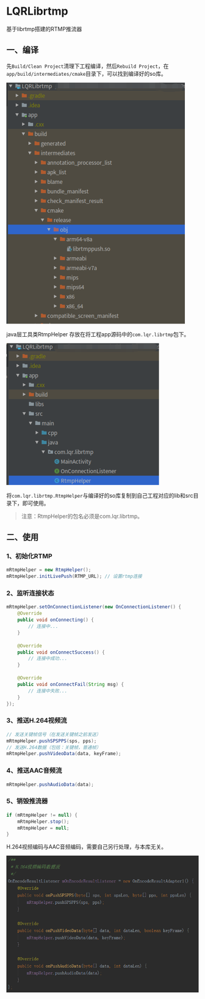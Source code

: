 # LQRLibrtmp
基于librtmp搭建的RTMP推流器

## 一、编译

先`Build/Clean Project`清理下工程编译，然后`Rebuild Project`，在`app/build/intermediates/cmake`目录下，可以找到编译好的so库。

![](imgs/1_compile.png)

java层工具类RtmpHelper 存放在将工程app源码中的`com.lqr.librtmp`包下。

![](imgs/1_rtmphelper.png)

将`com.lqr.librtmp.RtmpHelper`与编译好的so库复制到自己工程对应的lib和src目录下，即可使用。

>注意：RtmpHelper的包名必须是com.lqr.librtmp。

## 二、使用

### 1、初始化RTMP
```java
mRtmpHelper = new RtmpHelper();
mRtmpHelper.initLivePush(RTMP_URL); // 设置rtmp连接
```

### 2、监听连接状态
```java
mRtmpHelper.setOnConnectionListener(new OnConnectionListener() {
    @Override
    public void onConnecting() {
        // 连接中...
    }

    @Override
    public void onConnectSuccess() {
        // 连接中成功...
    }

    @Override
    public void onConnectFail(String msg) {
        // 连接中失败...
    }
});
```

### 3、推送H.264视频流
```java
// 发送关键帧信号（在发送关键帧之前发送）
mRtmpHelper.pushSPSPPS(sps, pps);
// 发送H.264数据（包括：关键帧，普通帧）
mRtmpHelper.pushVideoData(data, keyFrame);
```
### 4、推送AAC音频流
```java
mRtmpHelper.pushAudioData(data);
```

### 5、销毁推流器
```java
if (mRtmpHelper != null) {
    mRtmpHelper.stop();
    mRtmpHelper = null;
}
```

H.264视频编码与AAC音频编码，需要自己另行处理，与本库无关。

![](imgs/2_video_audio.png)
